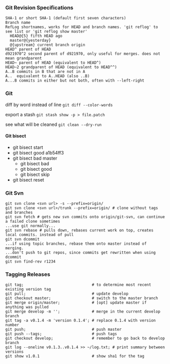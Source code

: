 ### Git Revision Specifications

```
SHA-1 or short SHA-1 (default first seven characters)
Branch name
RefLog shortnames, works for HEAD and branch names. 'git reflog' to see list or 'git reflog show master'
  HEAD@{5} fifth HEAD ago
  master@{yesterday}
  @{upstream} current branch origin
HEAD^ parent of HEAD
d921970^2 second parent of d921970, only useful for merges. does not mean grandparent
HEAD~ parent of HEAD (equivalent to HEAD^)
HEAD~2 grandparent of HEAD (equivalent to HEAD^^)
A..B commits in B that are not in A
A..  equivalent to A..HEAD (also ..B)
A...B commits in either but not both, often with --left-right
```

### Git

diff by word instead of line `git diff --color-words`

export a stash `git stash show -p > file.patch`

see what will be cleaned `git clean --dry-run`

#### Git bisect

* git bisect start
* git bisect good a1b54ff3
* git bisect bad master
  + git bisect bad
  + git bisect good
  + git bisect skip
* git bisect reset

### Git Svn

```
git svn clone <svn url> -s --prefix=origin/
git svn clone <svn url>/trunk --prefix=origin/ # clone without tags and branches
git svn fetch # gets new svn commits onto origin/git-svn, can continue a failed clone sometimes
...use git normally...
git svn rebase # pulls down, rebases current work on top, creates local commits. instead of pull
git svn dcommit
...if using topic branches, rebase them onto master instead of merging.
...don't push to git repos, since commits get rewritten when using dcommit
git svn find-rev r1234
```

### Tagging Releases

```
git tag;                              # to determine most recent existing version tag
git pull;                             # update develop
git checkout master;                  # switch to the master branch
git merge origin/master;              # [opt] update master if anything was pulled
git merge develop -m '';              # merge in the current develop branch
git tag -a v0.1.4 -m 'version 0.1.4'; # replace 0.1.4 with version number
git push;                             # push master
git push --tags;                      # push tags
git checkout develop;                 # remember to go back to develop branch
git log --oneline v0.1.3..v0.1.4 >> ~/log.txt; # print summary between versions
git show v1.0.1                       # show sha1 for the tag
```
